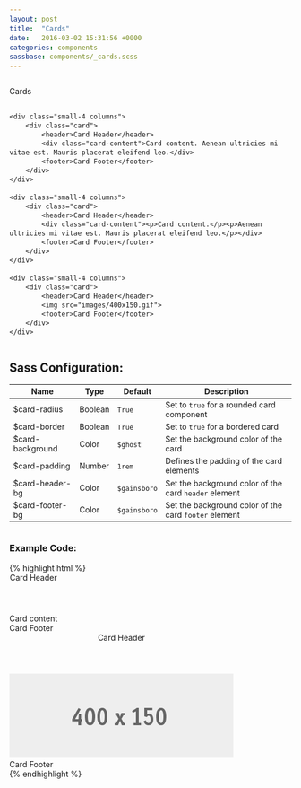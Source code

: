 ```yaml
---
layout: post
title:  "Cards"
date:   2016-03-02 15:31:56 +0000
categories: components
sassbase: components/_cards.scss
---
```


<div class="row column">
    <p class="lead-text">Cards</p>
</div>

<div class="row">

    <div class="small-4 columns">
        <div class="card">
            <header>Card Header</header>
            <div class="card-content">Card content. Aenean ultricies mi vitae est. Mauris placerat eleifend leo.</div>
            <footer>Card Footer</footer>
        </div>
    </div>

    <div class="small-4 columns">
        <div class="card">
            <header>Card Header</header>
            <div class="card-content"><p>Card content.</p><p>Aenean ultricies mi vitae est. Mauris placerat eleifend leo.</p></div>
            <footer>Card Footer</footer>
        </div>
    </div>

    <div class="small-4 columns">
        <div class="card">
            <header>Card Header</header>
            <img src="images/400x150.gif">
            <footer>Card Footer</footer>
        </div>
    </div>

</div>

<div class="row column">
    <h2>Sass Configuration:</h2>
    <table>
        <thead>
            <tr>
                <th>Name</th>
                <th>Type</th>
                <th>Default</th>
                <th>Description</th>
            </tr>
        </thead>
        <tbody>
            <tr>
                <td>$card-radius</td>
                <td>Boolean</td>
                <td><code>True</code></td>
                <td>Set to <code>true</code> for a rounded card component</td>
            </tr>
            <tr>
                <td>$card-border</td>
                <td>Boolean</td>
                <td><code>True</code></td>
                <td>Set to <code>true</code> for a bordered card</td>
            </tr>
            <tr>
                <td>$card-background</td>
                <td>Color</td>
                <td><code>$ghost</code></td>
                <td>Set the background color of the card</td>
            </tr>
            <tr>
                <td>$card-padding</td>
                <td>Number</td>
                <td><code>1rem</code></td>
                <td>Defines the padding of the card elements</td>
            </tr>
            <tr>
                <td>$card-header-bg</td>
                <td>Color</td>
                <td><code>$gainsboro</code></td>
                <td>Set the background color of the card <code>header</code> element</td>
            </tr>
            <tr>
                <td>$card-footer-bg</td>
                <td>Color</td>
                <td><code>$gainsboro</code></td>
                <td>Set the background color of the card <code>footer</code> element</td>
            </tr>
        </tbody>
    </table></div>

<div class="row column">
<h3>Example Code:</h3>
{% highlight html %}
<!-- Card with Header, Content and Footer -->
<div class="small-4 columns">
    <div class="card">
        <header>Card Header</header>
        <div class="card-content">Card content</div>
        <footer>Card Footer</footer>
    </div>
</div>

<!-- Card with Image -->
<div class="small-4 columns">
    <div class="card">
        <header>Card Header</header>
        <img src="images/400x150.gif">
        <footer>Card Footer</footer>
    </div>
</div>
{% endhighlight %}
</div>